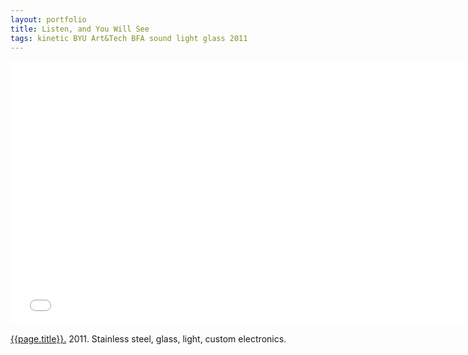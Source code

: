 ```yaml
---
layout: portfolio
title: Listen, and You Will See
tags: kinetic BYU Art&Tech BFA sound light glass 2011
---
```


<iframe src="//player.vimeo.com/video/22365756?title=0&amp;byline=0&amp;portrait=0" width="750" height="422" frameborder="0" webkitallowfullscreen mozallowfullscreen allowfullscreen></iframe> 

[{{page.title}}.](http://vimeo.com/22365756)  2011.  Stainless steel, glass, light, custom electronics.

